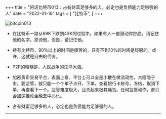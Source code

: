 +++
title = "闲话比特币013：占有财富足够多的人，必定也是负债能力足够强的人"
date = "2022-01-16"
tags = [
    "比特币",
]
+++

![bitcoin013](/images/bitcoin-odyssey/bitcoin013.png)

* 在比特币一路从69K下跌到43K的过程中，如果有人一直鼓动你抄底，请记住他的名字。原谅他，但是，请记住他。

* 持有比特币，90%以上的时间是痛苦的，只有不到10%的时间是舒服的。或许，这就是自由的代价。

* P2P的精髓是，人民战争的汪洋大海。

* 加密货币交易平台，表面上看，平台上可以全是小散在做流动性，大隐隐于市。要监管，就只能一个个单子点开，下单，查看银行卡账号，冻结，取消下单，再查看下一个。监管难度极大，且杀起来极其痛苦。任何监管动作，都只会加速推动金融去中心化。

* 占有财富足够多的人，必定也是负债能力足够强的人。

---